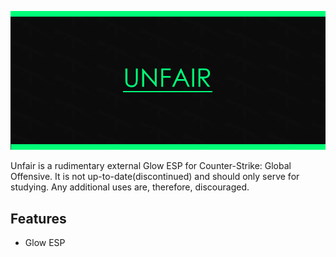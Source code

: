 ![Unfair Logo](unfair-banner.png)

Unfair is a rudimentary external Glow ESP for Counter-Strike: Global Offensive. It is not up-to-date(discontinued) and should only serve for studying. Any additional uses are, therefore, discouraged.

## Features
* Glow ESP
